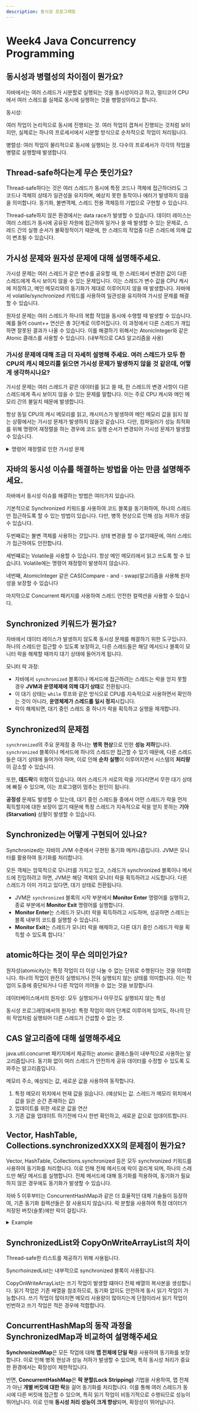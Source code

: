 ```yaml
---
description: 동시성 프로그래밍
---
```


# Week4 Java Concurrency Programming

## 동시성과 병렬성의 차이점이 뭔가요?

자바에서는 여러 스레드가 시분할로 실행되는 것을 동시성이라고 하고, 멀티코어 CPU에서 여러 스레드를 실제로 동시에 실행하는 것을 병렬성이라고 합니다.

동시성:

여러 작업이 논리적으로 동시에 진행되는 것. 여러 작업이 겹쳐서 진행되는 것처럼 보이지만, 실제로는 하나의 프로세서에서 시분할 방식으로 순차적으로 작업이 처리됩니다.

병렬성: 여러 작업이 물리적으로 동시에 실행되는 것. 다수의 프로세서가 각각의 작업을 병렬로 실행할때 발생합니다.&#x20;



## Thread-safe하다는게 무슨 뜻인가요?

Thread-safe하다는 것은 여러 스레드가 동시에 특정 코드나 객체에 접근하더라도 그 코드나 객체의 상태가 일관성을 유지하며, 예상치 못한 동작이나 에러가 발생하지 않음을 의미합니다. 동기화, 불변객체, 스레드 전용 객체등의 기법으로 구현할 수 있습니다.

Thread-safe하지 않은 환경에서는 data race가 발생할 수 있습니다. 데이터 레이스는 여러 스레드가 동시에 공유된 자원에 접근하여 일거나 쓸 때 발생할 수 있는 문제로, 스레드 간의 실행 순서가 불확정적이기 때문에, 한 스레드의 작업중 다른 스레드에 의해 값이 변조될 수 있습니다.



## 가시성 문제와 원자성 문제에 대해 설명해주세요.

가시성 문제는 여러 스레드가 같은 변수를 공유할 때, 한 스레드에서 변경한 값이 다른 스레드에게 즉시 보이지 않을 수 있는 문제입니다. 이는 스레드가 변수 값을 CPU 캐시에 저장하고, 메인 메모리와의 동기화가 제대로 이루어지지 않을 때 발생합니다. 자바에서 volatile/synchronized 키워드를 사용하여 일관성을 유지하여 가시성 문제를 해결할 수 있습니다.&#x20;

원자성 문제는 여러 스레드가 하나의 복합 작업을 동시에 수행할 때 발생할 수 있습니다. 예를 들어 count++ 연산은 총 3단계로 이루어집니다. 이 과정에서 다른 스레드가 개입하면 잘못된 결과가 나올 수 있습니다. 이를 해결하기 위해서는 AtonicInteger와 같은 Atonic 클래스를 사용할 수 있습니다. (내부적으로 CAS 알고리즘을 사용)

### 가시성 문제에 대해 조금 더 자세히 설명해 주세요. 여러 스레드가 모두 한 CPU의 캐시 메모리를 읽으면 가시성 문제가 발생하지 않을 것 같은데, 어떻게 생각하시나요?

가시성 문제는 여러 스레드가 같은 데이터를 읽고 쓸 때, 한 스레드의 변경 사항이 다른 스레드에게 즉시 보이지 않을 수 있는 문제를 말합니다. 이는 주로 CPU 캐시와 메인 메모리 간의 불일치 때문에 발생합니다.&#x20;

항상 동일 CPU의 캐시 메모리를 읽고, 캐시미스가 발생하여 메인 메모리 값을 읽지 않는 상황에서는 가시성 문제가 발생하지 않을것 같습니다. 다만, 컴파일러가 성능 최적화를 위해 명령어 재정렬을 하는 경우에 코드 실행 순서가 변경되어 가시성 문제가 발생할 수 있습니다.

<details>

<summary> 명령어 재정렬로 인한 가시성 문제</summary>

```java
Thread A
x = 1;  // 명령어 1
y = 1;  // 명령어 2

Thread B
if (y == 1) {  // 명령어 3
    System.out.println(x);  // 명령어 4
}
```

위 상황에서 명령어 순서가 재정렬될 수 있습니다.

```java
Thread A
y = 1;
x = 1; 로 재정렬 됐을때,

int x = 0;
int y = 0;

Thread A
y = 1;
<-------Thread B 실행
if (y == 1) {
    System.out.println(x); // x = 0;
}
x = 1;

```

</details>



## 자바의 동시성 이슈를 해결하는 방법을 아는 만큼 설명해주세요.

자바에서 동시성 이슈를 해결하는 방법은 여러가지 있습니다.

기본적으로 Synchronized 키워드를 사용하여 코드 블록을 동기화하여, 하나의 스레드만 접근하도록 할 수 있는 방법이 있습니다. 다만, 병목 현상으로 인해 성능 저하가 생길 수 있습니다.

두번째로는 불변 객체를 사용하는 것입니다. 상태 변경을 할 수 없기때문에, 여러 스레드가 접근하여도 안전합니다.

세번쨰로는 Volatile을 사용할 수 있습니다. 항상 메인 메모리에서 읽고 쓰도록 할 수 있습니다. Volatile에는 명령어 재정렬이 발생하지 않습니다.

네번째, AtomicInteger 같은 CAS(Compare - and - swap)알고리즘을 사용해 원자성을 보장할 수 있습니다

마지막으로 Concurrent 패키지를 사용하여 스레드 안전한 컬렉션을 사용할 수 있습니다.



## Synchronized 키워드가 뭔가요?

자바에서 데이터 레이스가 발생하지 않도록 동시성 문제를 해결하기 위한 도구입니다. 하나의 스레드만 접근할 수 있도록 보장하고, 다른 스레드들은 해당 메서드나 블록이 모니터 락을 해제할 때까지 대기 상태에 들어가게 됩니다.

모니터 락 과정:

* 자바에서 `synchronized` 블록이나 메서드에 접근하려는 스레드는 락을 얻지 못할 경우 **JVM과 운영체제에 의해 대기 상태**로 전환됩니다.
* 이 대기 상태는 `while` 루프와 같은 방식으로 CPU를 지속적으로 사용하면서 확인하는 것이 아니라, **운영체제가 스레드를 일시 정지**시킵니다.
* 락이 해제되면, 대기 중인 스레드 중 하나가 락을 획득하고 실행을 재개합니다.



## Synchronized의 문제점

`synchronized`의 주요 문제점 중 하나는 **병목 현상**으로 인한 **성능 저하**입니다. `synchronized` 블록이나 메서드에 하나의 스레드만 접근할 수 있기 때문에, 다른 스레드들은 대기 상태에 들어가야 하며, 이로 인해 **순차 실행**이 이루어지면서 시스템의 **처리량**이 감소할 수 있습니다.

또한, **데드락**의 위험이 있습니다. 여러 스레드가 서로의 락을 기다리면서 무한 대기 상태에 빠질 수 있으며, 이는 프로그램이 멈추는 원인이 됩니다.&#x20;

**공정성** 문제도 발생할 수 있는데, 대기 중인 스레드들 중에서 어떤 스레드가 락을 먼저 획득할지에 대한 보장이 없기 때문에 특정 스레드가 지속적으로 락을 얻지 못하는 **기아(Starvation)** 상황이 발생할 수 있습니다.



## Synchronized는 어떻게 구현되어 있나요?

&#x20;Synchronized는 자바의 JVM 수준에서 구현된 동기화 메커니즘입니다. JVM은 모니터를 활용하여 동기화를 처리합니다.

모든 객체는 암묵적으로 모니터를 가지고 있고, 스레드가 synchronized 블록이나 메서드에 진입하려고 하면, JVM은 해당 객체의 모니터 락을 획득하려고 시도합니다. 다른 스레드가 이미 가지고 있다면, 대기 상태로 전환됩니다.

* JVM은 `synchronized` 블록의 시작 부분에서 **Monitor Enter** 명령어를 실행하고, 종료 부분에서 **Monitor Exit** 명령어를 실행합니다.
* **Monitor Enter**는 스레드가 모니터 락을 획득하려고 시도하며, 성공하면 스레드는 블록 내부의 코드를 실행할 수 있습니다.
* **Monitor Exit**는 스레드가 모니터 락을 해제하고, 다른 대기 중인 스레드가 락을 획득할 수 있도록 합니다.'



## atomic하다는 것이 무슨 의미인가요?

원자성(atomicity)는 특정 작업이 더 이상 나눌 수 없는 단위로 수행된다는 것을 의미합니다. 하나의 작업이 완전히 실행되거나 전혀 실행되지 않는 상태를 의미합니다. 이는 작업이 도중에 중단되거나 다른 작업이 끼어들 수 없는 것을 보장합니다.

데이터베이스에서의 원자성: 모두 실행되거나 아무것도 실행되지 않는 특성

동시성 프로그래밍에서의 원자성: 특정 작업이 여러 단계로 이루어져 있어도, 하나의 단위 작업처럼 실행되어 다른 스레드가 간섭할 수 없는 것.



## CAS 알고리즘에 대해 설명해주세요

java.util.concurret 패키지에서 제공하는 atomic 클래스들이 내부적으로 사용하는 알고리즘입니다. 동기화 없이 여러 스레드가 안전하게 공유 데이터를 수정할 수 있도록 도와주는 알고리즘입니다.

메모리 주소, 예상되는 값, 새로운 값을 사용하여 동작합니다.

1. 특정 메모리 위치에서 현재 값을 읽습니다. (예상되는 값. 스레드가 메모리 위치에서 값을 읽은 순간 존재하는 값)
2. 업데이트를 위한 새로운 값을 연산
3. 기존 값을 업데이트 하기전에 다시 한번 확인하고, 새로운 값으로 업데이트합니다.



## Vector, HashTable, Collections.synchronizedXXX의 문제점이 뭔가요?

Vector, HashTable, Collections.synchronized 등은 모두 synchronized 키워드를 사용하여 동기화를 처리합니다. 이로 인해 전체 메서드에 락이 걸리게 되며, 하나의 스레드만 해당 메서드를 실행합니다. 전체 메서드에 대해 동기화를 적용하여, 동기화가 필요하지 않은 경우에도 동기화가 발생할 수 있습니다.

자바 5 이후부터는 ConcurrentHashMap과 같은 더 효율적인 대체 기술들이 등장하여, 기존 동기화 컬렉션들은 잘 사용되지 않습니다. 락 분할을 사용하여 특정 데이터가 저장된 버킷(슬롯)에만 락이 걸립니다.

<details>

<summary>Example</summary>

```java
ConcurrentHashMap<String, Integer> map = new ConcurrentHashMap<>();
map.put("apple", 1);  // "apple" 키에 해당하는 버킷에 락이 걸림
map.put("banana", 2); // "banana" 키에 해당하는 다른 버킷에 락이 걸림
```

* `apple`과 `banana`는 각각 다른 해시 값을 가지며, 다른 버킷에 저장됩니다.
* 스레드 A가 `apple`에 대해 작업할 때, 스레드 B는 `banana`에 대해 작업할 수 있습니다. 두 작업은 서로 다른 버킷에서 이루어지므로 **동시에 실행**될 수 있습니다.

</details>



## &#x20; SynchronizedList와 CopyOnWriteArrayList의 차이

Thread-safe한 리스트를 제공하기 위해 사용됩니다.

SyncrhoinzedList는 내부적으로 synchronized 블록이 사용됩니다.

CopyOnWriteArrayList는 쓰기 작업이 발생할 떄마다 전체 배열의 복사본을 생성합니다. 읽기 작업은 기존 배열을 참조하므로, 동기화 없이도 안전하게 동시 읽기 작업이 가능합니다. 쓰기 작업이 많아지면 메모리 사용량이 많아지는게 단점이라서 읽기 작업이 빈번하고 쓰기 작업은 적은 경우에 적합합니다.



## ConcurrentHashMap의 동작 과정을 SynchronizedMap과 비교하여 설명해주세요

**SynchronizedMap**은 모든 작업에 대해 **맵 전체에 단일 락**을 사용하여 동기화를 보장합니다. 이로 인해 병목 현상과 성능 저하가 발생할 수 있으며, 특히 동시성 처리가 중요한 환경에서는 확장성이 제한적입니다.

반면, **ConcurrentHashMap**은 **락 분할(Lock Stripping)** 기법을 사용하여, 맵 전체가 아닌 **개별 버킷에 대한 락**을 걸어 동기화를 처리합니다. 이를 통해 여러 스레드가 동시에 다른 버킷에 접근할 수 있으며, 특히 읽기 작업이 비동기적으로 수행되므로 성능이 뛰어납니다. 이로 인해 **동시성 처리 성능이 크게 향상**되며, 확장성이 뛰어납니다.
